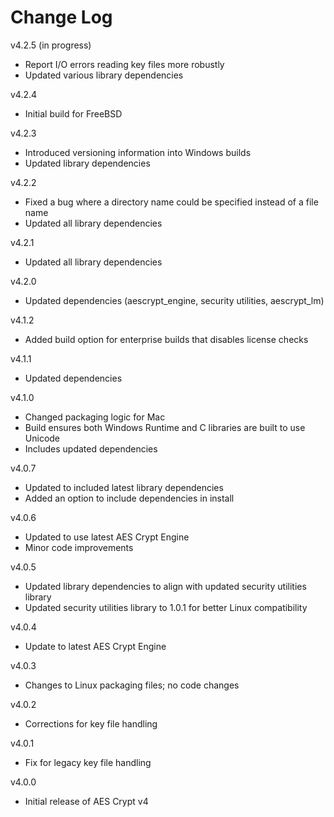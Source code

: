 # Change Log

v4.2.5 (in progress)

- Report I/O errors reading key files more robustly
- Updated various library dependencies

v4.2.4

- Initial build for FreeBSD

v4.2.3

- Introduced versioning information into Windows builds
- Updated library dependencies

v4.2.2

- Fixed a bug where a directory name could be specified instead of a file name
- Updated all library dependencies

v4.2.1

- Updated all library dependencies

v4.2.0

- Updated dependencies (aescrypt\_engine, security utilities, aescrypt\_lm)

v4.1.2

- Added build option for enterprise builds that disables license checks

v4.1.1

- Updated dependencies

v4.1.0

- Changed packaging logic for Mac
- Build ensures both Windows Runtime and C libraries are built to use Unicode
- Includes updated dependencies

v4.0.7

- Updated to included latest library dependencies
- Added an option to include dependencies in install

v4.0.6

- Updated to use latest AES Crypt Engine
- Minor code improvements

v4.0.5

- Updated library dependencies to align with updated security utilities library
- Updated security utilities library to 1.0.1 for better Linux compatibility

v4.0.4

- Update to latest AES Crypt Engine

v4.0.3

- Changes to Linux packaging files; no code changes

v4.0.2

- Corrections for key file handling

v4.0.1

- Fix for legacy key file handling

v4.0.0

- Initial release of AES Crypt v4
